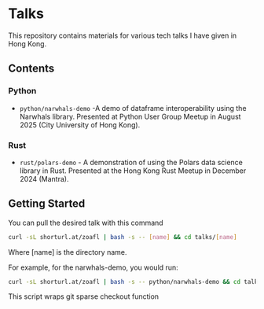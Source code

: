 # Talks

This repository contains materials for various tech talks I have given in Hong Kong.

## Contents

### Python
- `python/narwhals-demo` -A demo of dataframe interoperability using the Narwhals library. Presented at Python User Group Meetup in August 2025 (City University of Hong Kong).
### Rust
- `rust/polars-demo` - A demonstration of using the Polars data science library in Rust. Presented at the Hong Kong Rust Meetup in December 2024 (Mantra).

## Getting Started

You can pull the desired talk with this command
```sh
curl -sL shorturl.at/zoafl | bash -s -- [name] && cd talks/[name]
```
Where [name] is the directory name.

For example, for the narwhals-demo, you would run:

```sh
curl -sL shorturl.at/zoafl | bash -s -- python/narwhals-demo && cd talks/python/narwhals-demo
```

This script wraps git sparse checkout function

